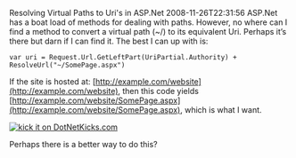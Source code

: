 Resolving Virtual Paths to Uri's in ASP.Net
2008-11-26T22:31:56
ASP.Net has a boat load of methods for dealing with paths. However, no where can I find a method to convert a virtual path (~/) to its equivalent Uri. Perhaps it’s there but darn if I can find it. The best I can up with is:
    
    var uri = Request.Url.GetLeftPart(UriPartial.Authority) + ResolveUrl("~/SomePage.aspx")

If the site is hosted at: [http://example.com/website](http://example.com/website), then this code yields [http://example.com/website/SomePage.aspx](http://example.com/website/SomePage.aspx), which is what I want. 

[![kick it on DotNetKicks.com](http://www.dotnetkicks.com/Services/Images/KickItImageGenerator.ashx?url=http%3a%2f%2fblueonionsoftware.com%2fblog.aspx%3fp%3de1670afd-2b62-4343-83ab-7a70b6b35e10)](http://www.dotnetkicks.com/kick/?url=http%3a%2f%2fblueonionsoftware.com%2fblog.aspx%3fp%3de1670afd-2b62-4343-83ab-7a70b6b35e10)

Perhaps there is a better way to do this?
